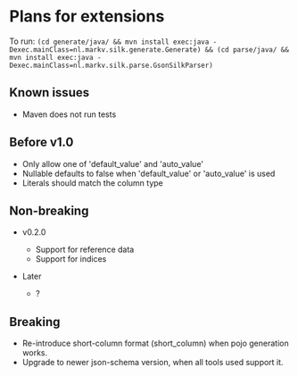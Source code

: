 
Plans for extensions
===============================

To run: ``(cd generate/java/ && mvn install exec:java -Dexec.mainClass=nl.markv.silk.generate.Generate) && (cd parse/java/ && mvn install exec:java -Dexec.mainClass=nl.markv.silk.parse.GsonSilkParser)``

Known issues
-------------------------------

* Maven does not run tests

Before v1.0
-------------------------------

* Only allow one of 'default_value' and 'auto_value'
* Nullable defaults to false when 'default_value' or 'auto_value' is used
* Literals should match the column type

Non-breaking
-------------------------------

* v0.2.0

  - Support for reference data
  - Support for indices

* Later

  - ?

Breaking
-------------------------------

* Re-introduce short-column format (short_column) when pojo generation works.
* Upgrade to newer json-schema version, when all tools used support it.

